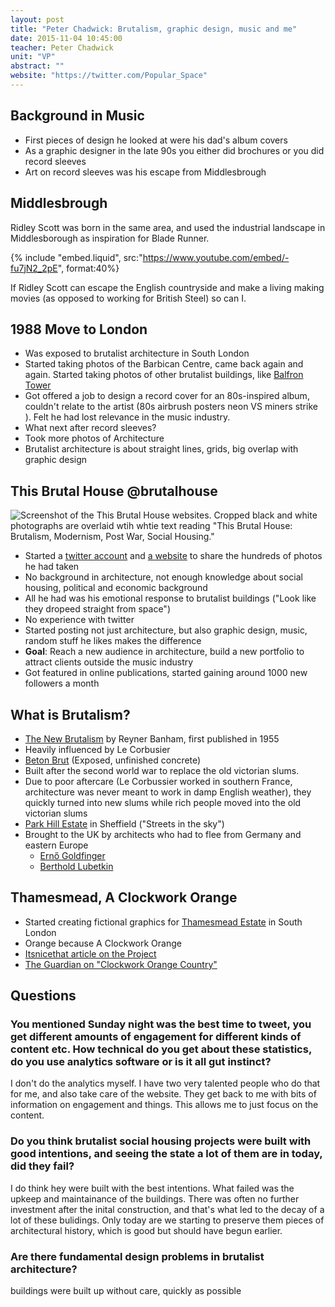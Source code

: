 ```yaml
---
layout: post
title: "Peter Chadwick: Brutalism, graphic design, music and me"
date: 2015-11-04 10:45:00
teacher: Peter Chadwick
unit: "VP"
abstract: ""
website: "https://twitter.com/Popular_Space"
---
```


## Background in Music

- First pieces of design he looked at were his dad's album covers
- As a graphic designer in the late 90s you either did brochures or you did record sleeves
- Art on record sleeves was his escape from Middlesbrough

## Middlesbrough

Ridley Scott was born in the same area, and used the industrial landscape in Middlesborough as inspiration for Blade Runner.

{% include "embed.liquid", src:"https://www.youtube.com/embed/-fu7jN2_2pE", format:40%}

If Ridley Scott can escape the English countryside and make a living making movies (as opposed to working for British Steel) so can I.

## 1988 Move to London

- Was exposed to brutalist architecture in South London
- Started taking photos of the Barbican Centre, came back again and again. Started taking photos of other brutalist buildings, like [Balfron Tower](https://en.wikipedia.org/wiki/Balfron_Tower)
- Got offered a job to design a record cover for an 80s-inspired album, couldn't relate to the artist (80s airbrush posters neon VS miners strike
  ). Felt he had lost relevance in the music industry.
- What next after record sleeves?
- Took more photos of Architecture
- Brutalist architecture is about straight lines, grids, big overlap with graphic design

## This Brutal House @brutalhouse

![Screenshot of the This Brutal House websites. Cropped black and white photographs are overlaid wtih whtie text reading "This Brutal House: Brutalism, Modernism, Post War, Social Housing."](/assets/notes/brutal-house.jpg)

- Started a [twitter account](http://www.twitter.com/brutalhouse) and [a website](http://www.thisbrutalhouse.com/) to share the hundreds of photos he had taken
- No background in architecture, not enough knowledge about social housing, political and economic background
- All he had was his emotional response to brutalist buildings ("Look like they dropeed straight from space")
- No experience with twitter
- Started posting not just architecture, but also graphic design, music, random stuff he likes
  makes the difference
- **Goal**: Reach a new audience in architecture, build a new portfolio to attract clients outside the music industry
- Got featured in online publications, started gaining around 1000 new followers a month

## What is Brutalism?

- [The New Brutalism](http://www.architectural-review.com/essays/1955-december-the-new-brutalism-by-reyner-banham/8603840.article) by Reyner Banham, first published in 1955
- Heavily influenced by Le Corbusier
- [Beton Brut](https://en.wikipedia.org/wiki/B%C3%A9ton_brut) (Exposed, unfinished concrete)
- Built after the second world war to replace the old victorian slums.
- Due to poor aftercare (Le Corbussier worked in southern France, architecture was never meant to work in damp English weather), they quickly turned into new slums while rich people moved into the old victorian slums
- [Park Hill Estate](https://en.wikipedia.org/wiki/Park_Hill,_Sheffield) in Sheffield ("Streets in the sky")
- Brought to the UK by architects who had to flee from Germany and eastern Europe
  - [Ernő Goldfinger](https://en.wikipedia.org/wiki/Ern%C5%91_Goldfinger)
  - [Berthold Lubetkin](https://en.wikipedia.org/wiki/Berthold_Lubetkin)

## Thamesmead, A Clockwork Orange

- Started creating fictional graphics for [Thamesmead Estate](https://en.wikipedia.org/wiki/Thamesmead) in South London
- Orange because A Clockwork Orange
- [Itsnicethat article on the Project](http://www.itsnicethat.com/articles/popular-this-brutal-house)
- [The Guardian on "Clockwork Orange Country"](http://www.theguardian.com/culture/2000/mar/13/artsfeatures2)

## Questions

### You mentioned Sunday night was the best time to tweet, you get different amounts of engagement for different kinds of content etc. How technical do you get about these statistics, do you use analytics software or is it all gut instinct?

I don't do the analytics myself. I have two very talented people who do that for me, and also take care of the website. They get back to me with bits of information on engagement and things. This allows me to just focus on the content.

### Do you think brutalist social housing projects were built with good intentions, and seeing the state a lot of them are in today, did they fail?

I do think hey were built with the best intentions. What failed was the upkeep and maintainance of the buildings. There was often no further investment after the inital construction, and that's what led to the decay of a lot of these bulidings. Only today are we starting to preserve them pieces of architectural history, which is good but should have begun earlier.

### Are there fundamental design problems in brutalist architecture?

buildings were built up without care, quickly as possible
